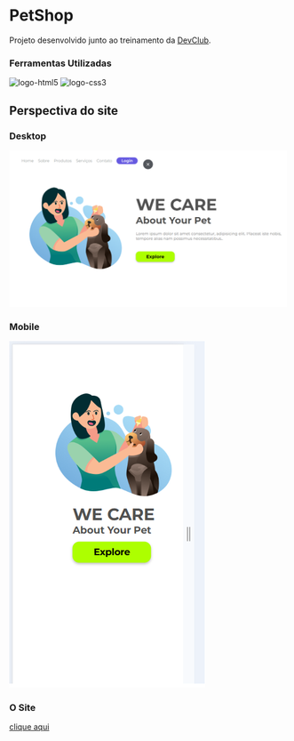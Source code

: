 <h1>PetShop</h1>

<p>Projeto desenvolvido junto ao treinamento da <a href="https://rodolfomori.com.br/devclub">DevClub</a>.</p>

<h3>Ferramentas Utilizadas</h3>
<img src="https://img.shields.io/badge/HTML5-E34F26?style=for-the-badge&logo=html5&logoColor=white" alt="logo-html5">
<img src="https://img.shields.io/badge/CSS3-1572B6?style=for-the-badge&logo=css3&logoColor=white" alt="logo-css3">

<h2>Perspectiva do site</h2>
<h3>Desktop</h3>
<img src="https://github.com/EvandroJMoreira/PetShop/blob/main/img/print01.png?raw=true" width=500px>
<h3>Mobile</h3>
<img src="https://github.com/EvandroJMoreira/PetShop/blob/main/img/print02.png?raw=true" hight=300px>

<h3>O Site</h3>
<a href="https://evandrojmoreira.github.io/PetShop/">clique aqui</a>
